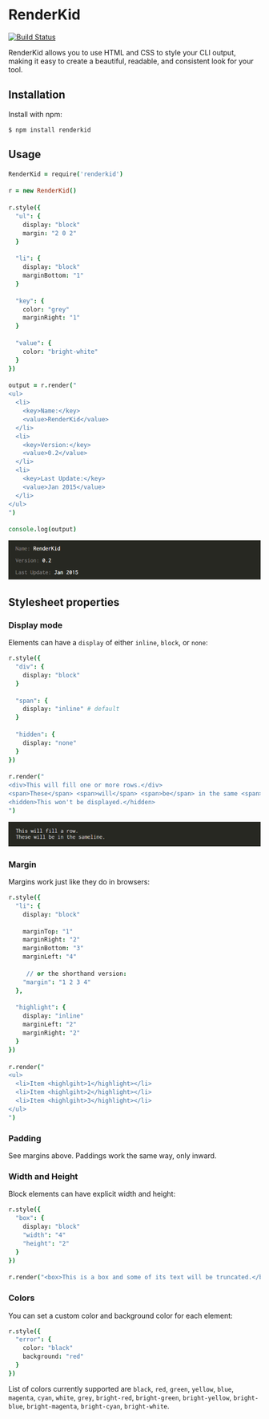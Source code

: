 # RenderKid
[![Build Status](https://secure.travis-ci.org/AriaMinaei/RenderKid.png)](http://travis-ci.org/AriaMinaei/RenderKid)

RenderKid allows you to use HTML and CSS to style your CLI output, making it easy to create a beautiful, readable, and consistent look for your tool.

## Installation

Install with npm:
```
$ npm install renderkid
```

## Usage

```coffeescript
RenderKid = require('renderkid')

r = new RenderKid()

r.style({
  "ul": {
    display: "block"
    margin: "2 0 2"
  }

  "li": {
    display: "block"
    marginBottom: "1"
  }

  "key": {
    color: "grey"
    marginRight: "1"
  }

  "value": {
    color: "bright-white"
  }
})

output = r.render("
<ul>
  <li>
    <key>Name:</key>
    <value>RenderKid</value>
  </li>
  <li>
    <key>Version:</key>
    <value>0.2</value>
  </li>
  <li>
    <key>Last Update:</key>
    <value>Jan 2015</value>
  </li>
</ul>
")

console.log(output)
```

![screenshot of usage](https://github.com/AriaMinaei/RenderKid/raw/master/docs/images/usage.png)

## Stylesheet properties

### Display mode

Elements can have a `display` of either `inline`, `block`, or `none`:
```coffeescript
r.style({
  "div": {
    display: "block"
  }

  "span": {
    display: "inline" # default
  }

  "hidden": {
    display: "none"
  }
})

r.render("
<div>This will fill one or more rows.</div>
<span>These</span> <span>will</span> <span>be</span> in the same <span>line.</span>
<hidden>This won't be displayed.</hidden>
")
```

![screenshot of usage](https://github.com/AriaMinaei/RenderKid/raw/master/docs/images/display.png)


### Margin

Margins work just like they do in browsers:
```coffeescript
r.style({
  "li": {
    display: "block"

    marginTop: "1"
    marginRight: "2"
    marginBottom: "3"
    marginLeft: "4"

     // or the shorthand version:
    "margin": "1 2 3 4"
  },

  "highlight": {
    display: "inline"
    marginLeft: "2"
    marginRight: "2"
  }
})

r.render("
<ul>
  <li>Item <highlgiht>1</highlight></li>
  <li>Item <highlgiht>2</highlight></li>
  <li>Item <highlgiht>3</highlight></li>
</ul>
")
```

### Padding

See margins above. Paddings work the same way, only inward.

### Width and Height

Block elements can have explicit width and height:
```coffeescript
r.style({
  "box": {
    display: "block"
    "width": "4"
    "height": "2"
  }
})

r.render("<box>This is a box and some of its text will be truncated.</box>")
```

### Colors

You can set a custom color and background color for each element:

```coffeescript
r.style({
  "error": {
    color: "black"
    background: "red"
  }
})
```

List of colors currently supported are `black`, `red`, `green`, `yellow`, `blue`, `magenta`, `cyan`, `white`, `grey`, `bright-red`, `bright-green`, `bright-yellow`, `bright-blue`, `bright-magenta`, `bright-cyan`, `bright-white`.
